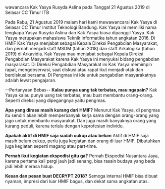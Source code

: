 wawancara Kak Yasya Rusyda Aslina pada Tanggal 21 Agustus 2019 di Selasar CC Timur ITB

Pada Rabu, 21 Agustus 2019 malam hari kami mewawancarai Kak Yasya di Selasar CC Timur Institut Teknologi Bandung. Kak Yasya ini memiliki nama lengkapa Yasya Rusyda Aslina dan Kak Yasya biasa dipanggil Yasya. Kak Yasya merupakan mahasiswa Teknik Informatika tahun angkatan 2016. Di HMIF Kak Yasya menjabat sebagai Kepala Direksi Pengabdian Masyarakat, dan pernah menjadi staff MSDM (tahun 2018) dan staff Arkalogika (tahun 2019) di Arkavidia. Kak Yasya mau menjabat sebagai Kepala Direksi Pengabdian Masyarakat karena Kak Yasya ini menyukai bidang pengabdian masyarakat. Di Direksi Pengabdian Masyarakat ini Kak Yasya memimpin rapat, mengobservasi, saat diskusi atau rapat ikut menjadi otak dan berdiskusi bersama. Di Pengmas ini ide untuk pengabdian masyarakatnya adalah lewat pengajaran.




--Pertanyaan Bebas--
**Kalau punya uang tak terbatas, mau ngapain?**
Kak Yasya kalau punya uang tak terbatas, mau buat membantu orang-orang. Seperti direksi yang dipegangnya yaitu pengmas.

**Apa yang dirasa masih kurang dari HMIF?**
Menurut Kak Yasya, di pengmas itu sendiri akan lebih memperbanyak kerja sama dengan orang-orang yang jago untuk membantu masyarakat. Dan juga masih banyaknya orang yang kurang peduli, karena terlalu dengan keprofesian individu.

**Apakah aktif di HMIF saja sudah cukup atau belum**
Aktif di HMIF saja masih belum cukup, perlu juga kegiatan dan orang di luar HMIF. Dibutuhkan juga kegiatan seperti magang atau part-time.

**Pernah ikut kegiatan ekspedisi gitu ga?**
Pernah Ekspedisi Nusantara Jaya, karena pertama kali pergi jauh jadi senang, bisa rasain budaya yang beda jadi lebih merasa hidup.

**Kesan dan pesan buat DECRYPT 2018?**
Semoga internal HMIF bisa dibuat nyaman, impresi dari luar HMIF bagus, dan dekat sama angkatan atas.

